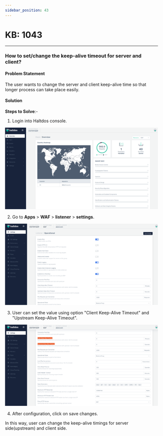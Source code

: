 ```yaml
---
sidebar_position: 43
---
```


# KB: 1043
-----------

### **How to set/change the keep-alive timeout for server and client?**

#### **Problem Statement**

The user wants to change the server and client keep-alive time so that longer process can take place easily.

#### **Solution**

**Steps to Solve**:-

1. Login into Haltdos console.

![kb-1043](/img/waf/v7/kb/overview_kb_1043_1.png)

2. Go to **Apps** > **WAF** > **listener** > **settings**.

![kb-1042](/img/waf/v7/kb/settings_kb_1043_2.png)

3. User can set the value using option "Client Keep-Alive Timeout" and "Upstream Keep-Alive Timeout".

![kb-1042](/img/waf/v7/kb/settings_kb_1043_3.png)

4. After configuration, click on save changes.

In this way, user can change the keep-alive timings for server side(upstream) and client side.

